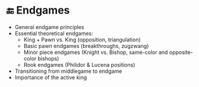 # 🔚 Endgames

* General endgame principles
* Essential theoretical endgames:
  * King + Pawn vs. King (opposition, triangulation)
  * Basic pawn endgames (breakthroughs, zugzwang)
  * Minor piece endgames (Knight vs. Bishop, same-color and opposite-color bishops)
  * Rook endgames (Philidor & Lucena positions)
* Transitioning from middlegame to endgame
* Importance of the active king
